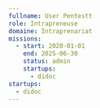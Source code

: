 ```yaml
---
fullname: User Pentestt
role: Intrapreneuse
domaine: Intraprenariat
missions:
  - start: 2020-01-01
    end: 2025-06-30
    status: admin
    startups:
      - didoc
startups:
  - didoc
---
```

